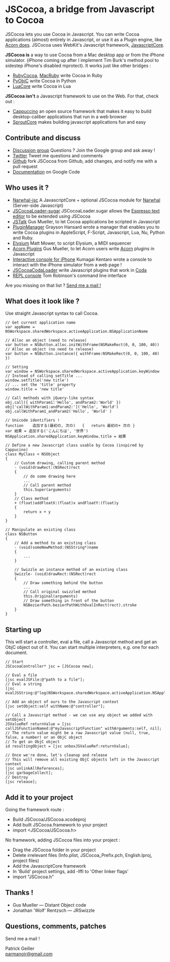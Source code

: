 JSCocoa, a bridge from Javascript to Cocoa
==

JSCocoa lets you use Cocoa in Javascript. You can write Cocoa applications (almost) entirely in Javascript, or use it as a Plugin engine, like [Acorn does](http://gusmueller.com/blog/archives/2009/01/jscocoa_and_acorn_plugins_in_javascript.html).
JSCocoa uses WebKit's Javascript framework, [JavascriptCore](http://webkit.org/projects/javascript/).

**JSCocoa is** a way to use Cocoa from a Mac desktop app or from the iPhone simulator. (iPhone coming up after I implement Tim Burk's method pool to sidestep iPhone's disabled mprotect).
It works just like other bridges :

* [RubyCocoa](http://rubycocoa.sourceforge.net/), [MacRuby](http://www.macruby.org/) write Cocoa in Ruby
* [PyObjC](http://pyobjc.sourceforge.net/) write Cocoa in Python
* [LuaCore](http://gusmueller.com/lua/) write Cocoa in Lua

**JSCocoa isn't** a Javascript framework to use on the Web. For that, check out :

* [Cappuccino](http://cappuccino.org/) an open source framework that makes it easy to build desktop-caliber applications that run in a web browser
* [SproutCore](http://www.sproutcore.com/) makes building javascript applications fun and easy

Contribute and discuss
--

* [Discussion group](http://groups.google.com/group/jscocoa) Questions ? Join the Google group and ask away !
* [Twitter](http://twitter.com/parmanoir) Tweet me questions and comments
* [Github](http://github.com/parmanoir/jscocoa/tree/master) fork JSCocoa from Github, add changes, and notify me with a pull request
* [Documentation](http://code.google.com/p/jscocoa/w/list) on Google Code

Who uses it ?
--

* [Narwhal-jsc](http://github.com/tlrobinson/narwhal-jsc/) A JavascriptCore + optional JSCocoa module for [Narwhal](http://github.com/tlrobinson/narwhal/tree) (Server-side Javascript)
* [JSCocoaLoader-sugar](http://github.com/onecrayon/JSCocoaLoader-sugar/) JSCocoaLoader.sugar allows the [Espresso text editor](http://macrabbit.com/espresso/) to be extended using JSCocoa
* [JSTalk](http://github.com/ccgus/jstalk/) Gus Mueller, to let Cocoa applications be scripted in Javascript
* [PluginManager](http://github.com/Grayson/pluginmanager/) Grayson Hansard wrote a manager that enables you to write Cocoa plugins in AppleScript, F-Script, Javascript, Lua, Nu, Python and Ruby.
* [Elysium](http://lucidmac.com/products/elysium/) Matt Mower, to script Elysium, a MIDI sequencer
* [Acorn Plugins](http://gusmueller.com/blog/archives/2009/01/jscocoa_and_acorn_plugins_in_javascript.html) Gus Mueller, to let Acorn users write [Acorn](http://flyingmeat.com/acorn/) plugins in Javascript
* [Interactive console for iPhone](http://ido.nu/kuma/2008/11/22/jscocoa-interactive-console-for-iphone/) Kumagai Kentaro wrote a console to interact with the iPhone simulator from a web page !
* [JSCocoaCodaLoader](http://gusmueller.com/blog/archives/2008/11/jscocoacodaloader.html) write Javascript plugins that work in [Coda](http://www.panic.com/coda/)
* [REPL console](http://tlrobinson.net/blog/2008/10/10/command-line-interpreter-and-repl-for-jscocoa/) Tom Robinson's command line interface

Are you missing on that list ? [Send me a mail !](mailto:parmanoir@gmail.com)


What does it look like ?
--
Use straight Javascript syntax to call Cocoa.

	// Get current application name
	var appName = NSWorkspace.sharedWorkspace.activeApplication.NSApplicationName

	// Alloc an object (need to release)
	var button = NSButton.alloc.initWithFrame(NSMakeRect(0, 0, 100, 40))
	// Alloc an object (no need to release)
	var button = NSButton.instance({ withFrame:NSMakeRect(0, 0, 100, 40) }) 

	// Setting
	var window = NSWorkspace.sharedWorkspace.activeApplication.keyWindow
	// Instead of calling setTitle ...
	window.setTitle('new title')
	// ... set the 'title' property
	window.title = 'new title'

	// Call methods with jQuery-like syntax
	obj.call({ withParam1:'Hello', andParam2:'World' }) 
	obj['callWithParam1:andParam2:']('Hello', 'World') 
	obj.callWithParam1_andParam2('Hello', 'World' )

	// Unicode identifiers !
	function	追加する(最初の, 次の)	{	return 最初の+ 次の }
	var 結果 = 追加する('こんにちは', '世界')
	NSApplication.sharedApplication.keyWindow.title = 結果

	// Define a new Javascript class usable by Cocoa (inspired by Cappucino)
	class MyClass < NSObject
	{
		// Custom drawing, calling parent method
		- (void)drawRect:(NSRect)rect
		{
			// do some drawing here
			...
			// Call parent method
			this.Super(arguments)			
		}
		// Class method
		+ (float)addFloatX:(float)x andFloatY:(float)y
		{
			return x + y
		}
	}

	// Manipulate an existing class
	class NSButton
	{
		// Add a method to an existing class
		- (void)someNewMethod:(NSString*)name
		{
			...
		}

		// Swizzle an instance method of an existing class
		Swizzle- (void)drawRect:(NSRect)rect
		{
			// Draw something behind the button
			...
			// Call original swizzled method
			this.Original(arguments)
			// Draw something in front of the button
			NSBezierPath.bezierPathWithOvalInRect(rect).stroke
		}
	}


Starting up
--
This will start a controller, eval a file, call a Javascript method and get an ObjC object out of it. You can start multiple interpreters, e.g. one for each document.

	// Start
	JSCocoaController* jsc = [JSCocoa new];

	// Eval a file
	[jsc evalJSFile:@"path to a file"];
	// Eval a string
	[jsc evalJSString:@"log(NSWorkspace.sharedWorkspace.activeApplication.NSApplicationName)"];
	
	// Add an object of ours to the Javascript context
	[jsc setObject:self withName:@"controller"];

	// Call a Javascript method - we can use any object we added with setObject
	JSValueRef returnValue = [jsc callJSFunctionNamed:@"myJavascriptFunction" withArguments:self, nil];
	// The return value might be a raw Javascript value (null, true, false, a number) or an ObjC object
	// To get an ObjC object
	id resultingObject = [jsc unboxJSValueRef:returnValue];
	
	// Once we're done, let's cleanup and release
	// This will remove all existing ObjC objects left in the Javascript context
	[jsc unlinkAllReferences];
	[jsc garbageCollect];
	// Destroy
	[jsc release];


Add it to your project
--
Going the framework route :

* Build JSCocoa/JSCocoa.xcodeproj
* Add built JSCocoa.framework to your project
* import <JSCocoa/JSCocoa.h>

No framework, adding JSCocoa files into your project :

* Drag the JSCocoa folder in your project
* Delete irrelevant files (Info.plist, JSCocoa_Prefix.pch, English.lproj, project files)
* Add the JavascriptCore framework
* In 'Build' project settings, add -lffi to 'Other linker flags'
* import "JSCocoa.h"


Thanks !
--
* Gus Mueller — Distant Object code
* Jonathan 'Wolf' Rentzsch — JRSwizzle

Questions, comments, patches
--
Send me a mail !

Patrick Geiller<br/> [parmanoir@gmail.com](mailto:parmanoir@gmail.com)

